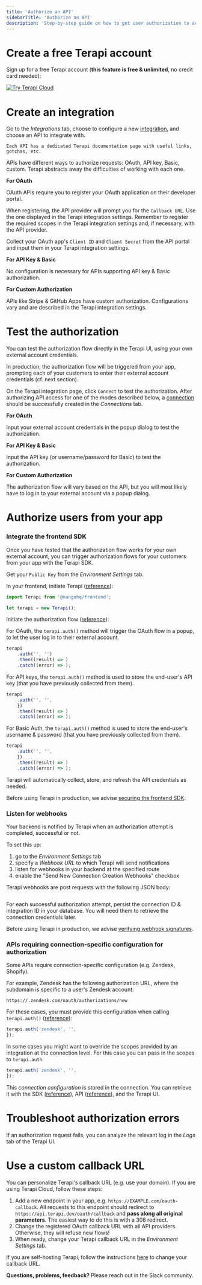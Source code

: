 ```yaml
---
title: 'Authorize an API'
sidebarTitle: 'Authorize an API'
description: 'Step-by-step guide on how to get user authorization to access an external API on their behalf.'
---
```


# Create a free Terapi account

Sign up for a free Terapi account (**this feature is free & unlimited**, no credit card needed):

[![Try Terapi Cloud]()]()

# Create an integration

Go to the _Integrations_ tab, choose to configure a new [integration](), and choose an API to integrate with.


    Each API has a dedicated Terapi documentation page with useful links, gotchas, etc.


APIs have different ways to authorize requests: OAuth, API key, Basic, custom. Terapi abstracts away the difficulties of working with each one.

**For OAuth**

OAuth APIs require you to register your OAuth application on their developer portal.

When registering, the API provider will prompt you for the `Callback URL`. Use the one displayed in the Terapi integration settings. Remember to register the required scopes in the Terapi integration settings and, if necessary, with the API provider.

Collect your OAuth app's `Client ID` and `Client Secret` from the API portal and input them in your Terapi integration settings.

**For API Key & Basic**

No configuration is necessary for APIs supporting API key & Basic authorization.

**For Custom Authorization**

APIs like Stripe & GitHub Apps have custom authorization. Configurations vary and are described in the Terapi integration settings.

# Test the authorization


You can test the authorization flow directly in the Terapi UI, using your own external account credentials.

In production, the authorization flow will be triggered from your app, prompting each of your customers to enter their external account credentials (cf. next section).


On the Terapi integration page, click `Connect` to test the authorization. After authorizing API access for one of the modes described below, a [connection]() should be successfully created in the _Connections_ tab.

**For OAuth**

Input your external account credentials in the popup dialog to test the authorization.

**For API Key & Basic**

Input the API key (or username/password for Basic) to test the authorization.

**For Custom Authorization**

The authorization flow will vary based on the API, but you will most likely have to log in to your external account via a popup dialog.

# Authorize users from your app

### Integrate the frontend SDK

Once you have tested that the authorization flow works for your own external account, you can trigger authorization flows for your customers from your app with the Terapi SDK.

Get your `Public Key` from the _Environment Settings_ tab.

In your frontend, initiate Terapi ([reference]()):

```ts
import Terapi from '@nangohq/frontend';

let terapi = new Terapi();
```

Initiate the authorization flow ([reference]()):





For OAuth, the `terapi.auth()` method will trigger the OAuth flow in a popup, to let the user log in to their external account.

```js
terapi
    .auth('', '')
    .then((result) => )
    .catch((error) => );
```





For API keys, the `terapi.auth()` method is used to store the end-user's API key (that you have previously collected from them).

```js
terapi
    .auth('', '', 
    })
    .then((result) => )
    .catch((error) => );
```





For Basic Auth, the `terapi.auth()` method is used to store the end-user's username & password (that you have previously collected from them).

```js
terapi
    .auth('', '', 
    })
    .then((result) => )
    .catch((error) => );
```





Terapi will automatically collect, store, and refresh the API credentials as needed.



Before using Terapi in production, we advise [securing the frontend SDK]().


### Listen for webhooks

Your backend is notified by Terapi when an authorization attempt is completed, successful or not.

To set this up:
1. go to the _Environment Settings_ tab
2. specify a _Webhook URL_ to which Terapi will send notifications
3. listen for webhooks in your backend at the specified route
4. enable the "Send New Connection Creation Webhooks" checkbox

Terapi webhooks are post requests with the following JSON body:
```json

```

For each successful authorization attempt, persist the connection ID & integration ID in your database. You will need them to retrieve the connection credentials later.


Before using Terapi in production, we advise [verifying webhook signatures]().


### APIs requiring connection-specific configuration for authorization

Some APIs require connection-specific configuration (e.g. Zendesk, Shopify).

For example, Zendesk has the following authorization URL, where the subdomain is specific to a user's Zendesk account:

`https://.zendesk.com/oauth/authorizations/new`

For these cases, you must provide this configuration when calling `terapi.auth()` ([reference]()):

```js
terapi.auth('zendesk', '', 
});
```

In some cases you might want to override the scopes provided by an integration at the connection level. For this case you can pass in the scopes to `terapi.auth`:

```js
terapi.auth('zendesk', '', 
});
```

This _connection configuration_ is stored in the connection. You can retrieve it with the SDK ([reference]()), API ([reference]()), and the Terapi UI.

# Troubleshoot authorization errors

If an authorization request fails, you can analyze the relevant log in the _Logs_ tab of the Terapi UI.

# Use a custom callback URL

You can personalize Terapi's callback URL (e.g. use your domain). If you are using Terapi Cloud, follow these steps:

1. Add a new endpoint in your app, e.g. `https://EXAMPLE.com/oauth-callback`. All requests to this endpoint should redirect to `https://api.terapi.dev/oauth/callback` and **pass along all original parameters**. The easiest way to do this is with a 308 redirect.
2. Change the registered OAuth callback URL with all API providers. Otherwise, they will refuse new flows!
3. When ready, change your Terapi callback URL in the _Environment Settings_ tab.

If you are self-hosting Terapi, follow the instructions [here]() to change your callback URL.


**Questions, problems, feedback?** Please reach out in the Slack community.



